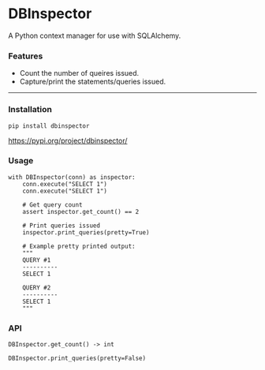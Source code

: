 # DBInspector

A Python context manager for use with SQLAlchemy.

### Features
- Count the number of queires issued.
- Capture/print the statements/queries issued.

---

### Installation
```
pip install dbinspector
```
https://pypi.org/project/dbinspector/

### Usage

```
with DBInspector(conn) as inspector:
    conn.execute("SELECT 1")
    conn.execute("SELECT 1")

    # Get query count
    assert inspector.get_count() == 2
    
    # Print queries issued
    inspector.print_queries(pretty=True)

    # Example pretty printed output:
    """
    QUERY #1
    ----------
    SELECT 1

    QUERY #2
    ----------
    SELECT 1
    """

```

### API
```
DBInspector.get_count() -> int

DBInspector.print_queries(pretty=False)
```
